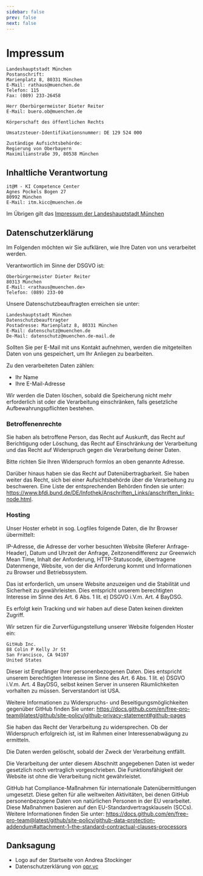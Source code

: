```yaml
---
sidebar: false
prev: false
next: false
---
```


# Impressum

    Landeshauptstadt München
    Postanschrift:
    Marienplatz 8, 80331 München
    E-Mail: rathaus@muenchen.de
    Telefon: 115
    Fax: (089) 233-26458

    Herr Oberbürgermeister Dieter Reiter
    E-Mail: buero.ob@muenchen.de

    Körperschaft des öffentlichen Rechts

    Umsatzsteuer-Identifikationsnummer: DE 129 524 000

    Zuständige Aufsichtsbehörde:
    Regierung von Oberbayern
    Maximilianstraße 39, 80538 München

## Inhaltliche Verantwortung

    it@M - KI Competence Center
    Agnes Pockels Bogen 27
    80992 München
    E-Mail: itm.kicc@muenchen.de

Im Übrigen gilt das [Impressum der Landeshauptstadt München](https://stadt.muenchen.de/infos/impressum-datenschutz.html)

## Datenschutzerklärung

Im Folgenden möchten wir Sie aufklären, wie Ihre Daten von uns verarbeitet werden.

Verantwortlich im Sinne der DSGVO ist:

    Oberbürgermeister Dieter Reiter
    80313 München
    E-Mail: <rathaus@muenchen.de>
    Telefon: (089) 233-00

Unsere Datenschutzbeauftragten erreichen sie unter:

    Landeshauptstadt München
    Datenschutzbeauftragter
    Postadresse: Marienplatz 8, 80331 München
    E-Mail: datenschutz@muenchen.de
    De-Mail: datenschutz@muenchen.de-mail.de

Sollten Sie per E-Mail mit uns Kontakt aufnehmen, werden die mitgeteilten Daten von uns gespeichert, um Ihr Anliegen zu bearbeiten.

Zu den verarbeiteten Daten zählen:

- Ihr Name
- Ihre E-Mail-Adresse

Wir werden die Daten löschen, sobald die Speicherung nicht mehr erforderlich ist oder die Verarbeitung einschränken, falls gesetzliche Aufbewahrungspflichten bestehen.

### Betroffenenrechte

Sie haben als betroffene Person, das Recht auf Auskunft, das Recht auf Berichtigung oder Löschung, das Recht auf Einschränkung der Verarbeitung und das Recht auf Widerspruch gegen die Verarbeitung deiner Daten.

Bitte richten Sie Ihren Widerspruch formlos an oben genannte Adresse.

Darüber hinaus haben sie das Recht auf Datenübertragbarkeit. Sie haben weiter das Recht, sich bei einer Aufsichtsbehörde über die Verarbeitung zu beschweren. Eine Liste der entsprechenden Behörden finden sie unter: <https://www.bfdi.bund.de/DE/Infothek/Anschriften_Links/anschriften_links-node.html>.

### Hosting

Unser Hoster erhebt in sog. Logfiles folgende Daten, die Ihr Browser übermittelt:

IP-Adresse, die Adresse der vorher besuchten Website (Referer Anfrage-Header), Datum und Uhrzeit der Anfrage, Zeitzonendifferenz zur Greenwich Mean Time, Inhalt der Anforderung, HTTP-Statuscode, übertragene Datenmenge, Website, von der die Anforderung kommt und Informationen zu Browser und Betriebssystem.

Das ist erforderlich, um unsere Website anzuzeigen und die Stabilität und Sicherheit zu gewährleisten.
Dies entspricht unserem berechtigten Interesse im Sinne des Art. 6 Abs. 1 lit. e) DSGVO i.V.m. Art. 4 BayDSG.

Es erfolgt kein Tracking und wir haben auf diese Daten keinen direkten Zugriff.

Wir setzen für die Zurverfügungstellung unserer Website folgenden Hoster ein:

    GitHub Inc.
    88 Colin P Kelly Jr St
    San Francisco, CA 94107
    United States

Dieser ist Empfänger Ihrer personenbezogenen Daten. Dies entspricht unserem berechtigten Interesse im Sinne des Art. 6 Abs. 1 lit. e) DSGVO i.V.m. Art. 4 BayDSG, selbst keinen Server in unseren Räumlichkeiten vorhalten zu müssen. Serverstandort ist USA.

Weitere Informationen zu Widerspruchs- und Beseitigungsmöglichkeiten gegenüber GitHub finden Sie unter: <https://docs.github.com/en/free-pro-team@latest/github/site-policy/github-privacy-statement#github-pages>

Sie haben das Recht der Verarbeitung zu widersprechen. Ob der Widerspruch erfolgreich ist, ist im Rahmen einer Interessenabwägung zu ermitteln.

Die Daten werden gelöscht, sobald der Zweck der Verarbeitung entfällt.

Die Verarbeitung der unter diesem Abschnitt angegebenen Daten ist weder gesetzlich noch vertraglich vorgeschrieben. Die Funktionsfähigkeit der Website ist ohne die Verarbeitung nicht gewährleistet.

GitHub hat Compliance-Maßnahmen für internationale Datenübermittlungen umgesetzt. Diese gelten für alle weltweiten Aktivitäten, bei denen GitHub personenbezogene Daten von natürlichen Personen in der EU verarbeitet. Diese Maßnahmen basieren auf den EU-Standardvertragsklauseln (SCCs). Weitere Informationen finden Sie unter: <https://docs.github.com/en/free-pro-team@latest/github/site-policy/github-data-protection-addendum#attachment-1–the-standard-contractual-clauses-processors>

## Danksagung

- Logo auf der Startseite von Andrea Stockinger
- Datenschutzerklärung von [opr.vc](https://opr.vc)
